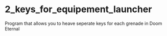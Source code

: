 # 2_keys_for_equipement_launcher
Program that allows you to heave seperate keys for each grenade in Doom Eternal
